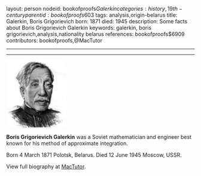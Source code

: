 layout: person
nodeid: bookofproofs$Galerkin
categories: history,19th-century
parentid: bookofproofs$603
tags: analysis,origin-belarus
title: Galerkin, Boris Grigorievich
born: 1871
died: 1945
description: Some facts about Boris Grigorievich Galerkin
keywords: galerkin, boris grigorievich,analysis,nationality belarus
references: bookofproofs$6909
contributors: bookofproofs,@MacTutor

---


---

![Galerkin.jpg](https://github.com/bookofproofs/bookofproofs.github.io/blob/main/_sources/_assets/images/portraits/Galerkin.jpg?raw=true)

**Boris Grigorievich Galerkin** was a  Soviet mathematician and engineer best known for his method of approximate integration.

Born 4 March 1871 Polotsk, Belarus. Died 12 June 1945 Moscow, USSR.


View full biography at [MacTutor](https://mathshistory.st-andrews.ac.uk/Biographies/Galerkin/).
